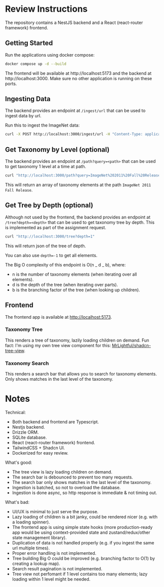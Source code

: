 # Review Instructions

The repository contains a NestJS backend and a React (react-router framework) frontend.

## Getting Started

Run the applications using docker compose:

```bash
docker compose up -d --build
```

The frontend will be available at http://localhost:5173 and the backend at http://localhost:3000.
Make sure no other application is running on these ports.

## Ingesting Data

The backend provides an endpoint at `/ingest/url` that can be used to ingest data by url.

Run this to ingest the ImageNet data:

```bash
curl -X POST http://localhost:3000/ingest/url -H "Content-Type: application/json" -d '{"url": "https://raw.githubusercontent.com/tzutalin/ImageNet_Utils/refs/heads/master/detection_eval_tools/structure_released.xml"}'
```

## Get Taxonomy by Level (optional)

The backend provides an endpoint at `/path?query=<path>` that can be used to get taxonomy 1 level at a time at path.

```bash
curl "http://localhost:3000/path?query=ImageNet%202011%20Fall%20Release"
```

This will return an array of taxonomy elements at the path `ImageNet 2011 Fall Release`.

## Get Tree by Depth (optional)

Although not used by the frontend, the backend provides an endpoint at `/tree?depth=<depth>` that can be used to get taxonomy tree by depth. This is implemented as part of the assignment request.

```bash
curl "http://localhost:3000/tree?depth=1"
```

This will return json of the tree of depth.

You can also use `depth=-1` to get all elements.

The Big O complexity of this endpoint is O(n _ d _ b), where:

- n is the number of taxonomy elements (when iterating over all elements).
- d is the depth of the tree (when iterating over parts).
- b is the branching factor of the tree (when looking up children).

## Frontend

The frontend app is available at [http://localhost:5173](http://localhost:5173).

### Taxonomy Tree

This renders a tree of taxonomy, lazily loading children on demand.
Fun fact: I'm using my own tree view component for this: [MrLightful/shadcn-tree-view](https://github.com/MrLightful/shadcn-tree-view).

### Taxonomy Search

This renders a search bar that allows you to search for taxonomy elements.
Only shows matches in the last level of the taxonomy.

# Notes

Technical:

- Both backend and frontend are Typescript.
- Nestjs backend.
- Drizzle ORM.
- SQLite database.
- React (react-router framework) frontend.
- TailwindCSS + Shadcn UI.
- Dockerized for easy review.

What's good:

- The tree view is lazy loading children on demand.
- The search bar is debounced to prevent too many requests.
- The search bar only shows matches in the last level of the taxonomy.
- Ingestion is batched, so not to overload the database.
- Ingestion is done async, so http response is immediate & not timing out.

What's bad:

- UI/UX is minimal to just serve the purpose.
- Lazy loading of children is a bit janky, could be rendered nicer (e.g. with a loading spinner).
- The frontend app is using simple state hooks (more production-ready app would be using context-provided state and zustand/redux/other state management library).
- Duplication of data is not handled properly (e.g. if you ingest the same url multiple times).
- Proper error handling is not implemented.
- Tree building Big O could be improved (e.g. branching factor to O(1) by creating a lookup map).
- Search result pagination is not implemented.
- Tree view not perfomant if 1 level contains too many elements; lazy loading within 1 level might be needed.
